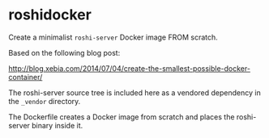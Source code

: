 roshidocker
===========

Create a minimalist ```roshi-server``` Docker image FROM scratch.

Based on the following blog post:

http://blog.xebia.com/2014/07/04/create-the-smallest-possible-docker-container/

The roshi-server source tree is included here as a vendored dependency in the ```_vendor``` directory.

The Dockerfile creates a Docker image from scratch and places the roshi-server binary inside it.
